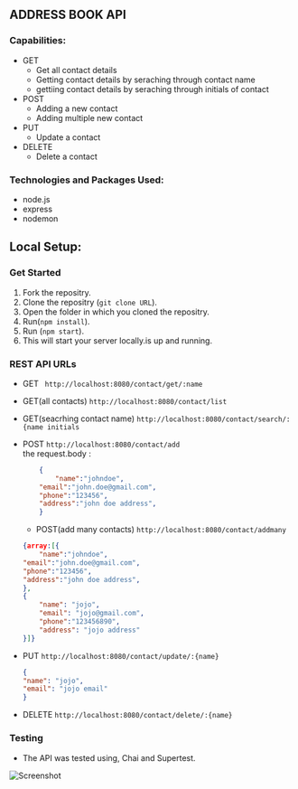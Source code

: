 
## ADDRESS BOOK API

### Capabilities:
*	GET 
     -   Get all contact details
     -   Getting contact details by seraching through contact name
     -   gettiing contact details by seraching through initials of contact
*	POST 
     -   Adding a new contact
     -   Adding multiple new contact
*	PUT 
     -    Update a contact
*	DELETE 
     -   Delete a contact
### Technologies and Packages Used:
*	node.js
*	express
*	nodemon 

## Local Setup:
### Get Started

1. Fork the repositry.
2. Clone the repositry (`git clone URL`).
3. Open the folder in which you cloned the repositry.
4. Run(`npm install`).
5. Run (`npm start`).
6. This will start your server locally.is up and running.

### REST API URLs
* GET	` http://localhost:8080/contact/get/:name`
* GET(all contacts) `http://localhost:8080/contact/list`
* GET(seacrhing contact name) `http://localhost:8080/contact/search/:{name initials`
* POST `http://localhost:8080/contact/add`
  <br/> the request.body :
	```json
	    {
		    "name":"johndoe",
        "email":"john.doe@gmail.com",
        "phone":"123456",
        "address":"john doe address",
	    }
	```
	* POST(add many contacts) `http://localhost:8080/contact/addmany`
	```json
	{array:[{
		"name":"johndoe",
    "email":"john.doe@gmail.com",
    "phone":"123456",
    "address":"john doe address",
	},
  {
		"name": "jojo",
		"email": "jojo@gmail.com",
		"phone":"123456890",
		"address": "jojo address"
	}]}
	```

* PUT `http://localhost:8080/contact/update/:{name}`
	```json
	{
	"name": "jojo",
	"email": "jojo email"
	}
	```
	
* DELETE `http://localhost:8080/contact/delete/:{name}`

### Testing 
* The API was tested using, Chai and Supertest.
		


![Screenshot](https://user-images.githubusercontent.com/84467090/197323565-c78796d5-f5d8-414d-b143-ec11579f8333.png)
	
	


